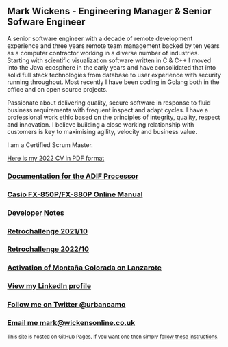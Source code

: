 
## Mark Wickens - Engineering Manager & Senior Sofware Engineer

A senior software engineer with a decade of remote development experience and three years remote team management backed by ten years as a computer contractor working in a diverse number of industries. Starting with scientific visualization software written in C & C++ I moved into the Java ecosphere in the early years and have consolidated that into solid full stack technologies from database to user experience with security running throughout. Most recently I have been coding in Golang both in the office and on open source projects.

Passionate about delivering quality, secure software in response to fluid business requirements with frequent inspect and adapt cycles. I have a professional work ethic based on the principles of integrity, quality, respect and innovation. I believe building a close working relationship with customers is key to maximising agility, velocity and business value.

I am a Certified Scrum Master.

[Here is my 2022 CV in PDF format](cv/Mark_Wickens_CV_2022.pdf)

### [Documentation for the ADIF Processor](adif-processor/adif-processor)

### [Casio FX-850P/FX-880P Online Manual](casio-basic/doc/casio-fx850-owners-manual.md)

### [Developer Notes](devblog)

### [Retrochallenge 2021/10](rc2021_10)

### [Retrochallenge 2022/10](casio-basic/rc2022_10)

### [Activation of Montaña Colorada on Lanzarote](ea8_hla-004)

### [View my LinkedIn profile](https://www.linkedin.com/in/mark-wickens-5204a56/)

### [Follow me on Twitter @urbancamo](https://twitter.com/urbancamo)

### [Email me mark@wickensonline.co.uk](mailto:mark@wickensonline.co.uk)

<small>This site is hosted on GitHub Pages, if you want one then simply [follow these instructions](https://pages.github.com/). </small>
